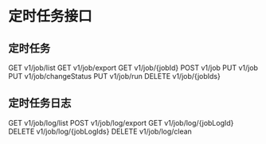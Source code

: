 # 定时任务接口

## 定时任务
GET v1/job/list
GET v1/job/export
GET v1/job/{jobId}
POST v1/job
PUT v1/job
PUT v1/job/changeStatus
PUT v1/job/run
DELETE v1/job/{jobIds}

## 定时任务日志
GET v1/job/log/list
POST v1/job/log/export
GET v1/job/log/{jobLogId}
DELETE v1/job/log/{jobLogIds}
DELETE v1/job/log/clean
